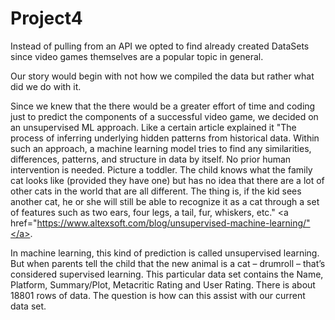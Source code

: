 # Project4

Instead of pulling from an API we opted to find already created DataSets since video games themselves are a popular topic in general.

Our story would begin with not how we compiled the data but rather what did we do with it.

Since we knew that the there would be a greater effort of time and coding just to predict the components of a successful video game, we decided on an unsupervised ML approach.
Like a certain article explained it "The process of inferring underlying hidden patterns from historical data. Within such an approach, a machine learning model tries to find any similarities, differences, patterns, and structure in data by itself. No prior human intervention is needed. Picture a toddler. The child knows what the family cat looks like (provided they have one) but has no idea that there are a lot of other cats in the world that are all different. The thing is, if the kid sees another cat, he or she will still be able to recognize it as a cat through a set of features such as two ears, four legs, a tail, fur, whiskers, etc." <a href="https://www.altexsoft.com/blog/unsupervised-machine-learning/"</a>.


In machine learning, this kind of prediction is called unsupervised learning. But when parents tell the child that the new animal is a cat – drumroll – that’s considered supervised learning.
This particular data set contains the Name, Platform, Summary/Plot, Metacritic Rating and User Rating.
There is about 18801 rows of data. The question is how can this assist with our current data set.
